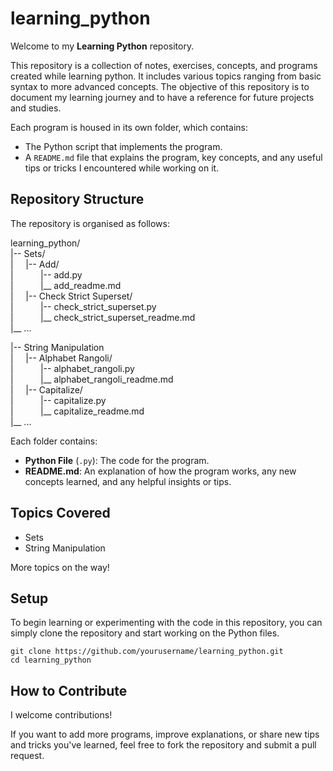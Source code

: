 # learning_python

Welcome to my **Learning Python** repository.

This repository is a collection of notes, exercises, concepts, and programs created while learning python. It includes various topics ranging from basic syntax to more advanced concepts. The objective of this repository is to document my learning journey and to have a reference for future projects and studies.

Each program is housed in its own folder, which contains:
* The Python script that implements the program.
* A `README.md` file that explains the program, key concepts, and any useful tips or tricks I encountered while working on it.

## Repository Structure
The repository is organised as follows:

learning_python/<br>
|-- Sets/<br>
|&nbsp;&nbsp;&nbsp;&nbsp;&nbsp;|-- Add/<br>
|&nbsp;&nbsp;&nbsp;&nbsp;&nbsp;&nbsp;&nbsp;&nbsp;&nbsp;&nbsp;&nbsp;|-- add.py<br>
|&nbsp;&nbsp;&nbsp;&nbsp;&nbsp;&nbsp;&nbsp;&nbsp;&nbsp;&nbsp;&nbsp;|__ add_readme.md<br>
|&nbsp;&nbsp;&nbsp;&nbsp;&nbsp;|-- Check Strict Superset/<br>
|&nbsp;&nbsp;&nbsp;&nbsp;&nbsp;&nbsp;&nbsp;&nbsp;&nbsp;&nbsp;&nbsp;|-- check_strict_superset.py<br>
|&nbsp;&nbsp;&nbsp;&nbsp;&nbsp;&nbsp;&nbsp;&nbsp;&nbsp;&nbsp;&nbsp;|__ check_strict_superset_readme.md<br>
|__ ...

|-- String Manipulation<br>
|&nbsp;&nbsp;&nbsp;&nbsp;&nbsp;|-- Alphabet Rangoli/<br>
|&nbsp;&nbsp;&nbsp;&nbsp;&nbsp;&nbsp;&nbsp;&nbsp;&nbsp;&nbsp;&nbsp;|-- alphabet_rangoli.py<br>
|&nbsp;&nbsp;&nbsp;&nbsp;&nbsp;&nbsp;&nbsp;&nbsp;&nbsp;&nbsp;&nbsp;|__ alphabet_rangoli_readme.md<br>
|&nbsp;&nbsp;&nbsp;&nbsp;&nbsp;|-- Capitalize/<br>
|&nbsp;&nbsp;&nbsp;&nbsp;&nbsp;&nbsp;&nbsp;&nbsp;&nbsp;&nbsp;&nbsp;|-- capitalize.py<br>
|&nbsp;&nbsp;&nbsp;&nbsp;&nbsp;&nbsp;&nbsp;&nbsp;&nbsp;&nbsp;&nbsp;|__ capitalize_readme.md<br>
|__ ...

Each folder contains:

* **Python File** (`.py`): The code for the program.
* **README.md**: An explanation of how the program works, any new concepts learned, and any helpful insights or tips.

## Topics Covered
* Sets
* String Manipulation

More topics on the way!

## Setup
To begin learning or experimenting with the code in this repository, you can simply clone the repository and start working on the Python files.
```
git clone https://github.com/yourusername/learning_python.git
cd learning_python
```

## How to Contribute
I welcome contributions!

If you want to add more programs, improve explanations, or share new tips and tricks you've learned, feel free to fork the repository and submit a pull request.
